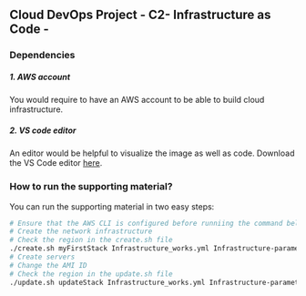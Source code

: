 ## Cloud DevOps Project - C2- Infrastructure as Code - 

### Dependencies
##### 1. AWS account
You would require to have an AWS account to be able to build cloud infrastructure.

##### 2. VS code editor
An editor would be helpful to visualize the image as well as code. Download the VS Code editor [here](https://code.visualstudio.com/download).


### How to run the supporting material?
You can run the supporting material in two easy steps:
```bash
# Ensure that the AWS CLI is configured before runniing the command below
# Create the network infrastructure
# Check the region in the create.sh file
./create.sh myFirstStack Infrastructure_works.yml Infrastructure-parameters.json
# Create servers
# Change the AMI ID
# Check the region in the update.sh file
./update.sh updateStack Infrastructure_works.yml Infrastructure-parameters.json
```
